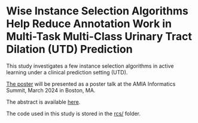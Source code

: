 # Wise Instance Selection Algorithms Help Reduce Annotation Work in Multi-Task Multi-Class Urinary Tract Dilation (UTD) Prediction
This study investigates a few instance selection algorithms in active learning under a clinical prediction setting (UTD). 

[The poster](poster.pdf) will be presented as a poster talk at the AMIA Informatics Summit, March 2024 in Boston, MA. 

The abstract is available [here](abstract.pdf). 

The code used in this study is stored in the [rcs/](rcs/) folder.
